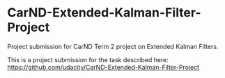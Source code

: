 # CarND-Extended-Kalman-Filter-Project
Project submission for CarND Term 2 project on Extended Kalman Filters.

This is a project submission for the task described here: 
https://github.com/udacity/CarND-Extended-Kalman-Filter-Project
